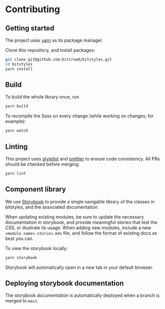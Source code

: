 # Contributing

## Getting started

The project uses [yarn](https://yarnpkg.com/en/docs/install) as its package manager.

Clone this repository, and install packages:

```sh
git clone git@github.com:bitcrowd/bitstyles.git
cd bitstyles
yarn install
```

## Build

To build the whole library once, run

```sh
yarn build
```

To recompile the Sass on every change (while working on changes, for example):

```sh
yarn watch
```

## Linting

This project uses [stylelint](https://github.com/stylelint/stylelint) and [prettier](https://prettier.io) to ensure code consistency. All PRs should be checked before merging:

```sh
yarn lint
```

## Component library

We use [Storybook](https://storybook.js.org) to provide a single navigable library of the classes in bitstyles, and the associated documentation.

When updating existing modules, be sure to update the necessary documentation in storybook, and provide meaningful stories that test the CSS, or illustrate its usage. When adding new modules, include a new `<module name>.stories.mdx` file, and follow the format of existing docs as best you can.

To view the storybook locally:

```sh
yarn storybook
```

Storybook will automatically open in a new tab in your default browser.

## Deploying storybook documentation

The storybook documentation is automatically deployed when a branch is merged to `main`.
